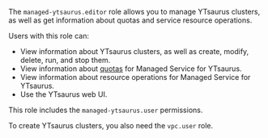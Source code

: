 The `managed-ytsaurus.editor` role allows you to manage YTsaurus clusters, as well as get information about quotas and service resource operations.

Users with this role can:
* View information about YTsaurus clusters, as well as create, modify, delete, run, and stop them.
* View information about [quotas](../../managed-ytsaurus/concepts/limits.md#quotas) for Managed Service for YTsaurus.
* View information about resource operations for Managed Service for YTsaurus.
* Use the YTsaurus web UI.

This role includes the `managed-ytsaurus.user` permissions.

To create YTsaurus clusters, you also need the `vpc.user` role.

